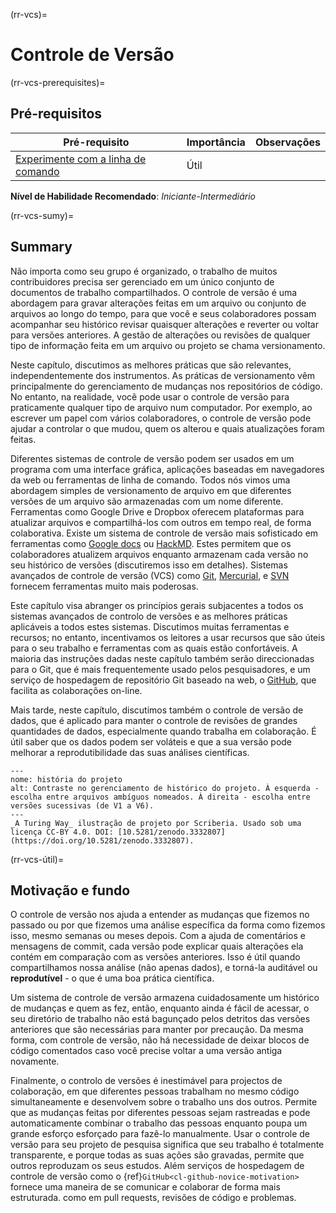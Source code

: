 (rr-vcs)=
# Controle de Versão

(rr-vcs-prerequisites)=
## Pré-requisitos

| Pré-requisito                                                                                   | Importância | Observações |
| ----------------------------------------------------------------------------------------------- | ----------- | ----------- |
| [Experimente com a linha de comando](https://programminghistorian.org/en/lessons/intro-to-bash) | Útil        |             |

**Nível de Habilidade Recomendado**: _Iniciante-Intermediário_

(rr-vcs-sumy)=
## Summary

Não importa como seu grupo é organizado, o trabalho de muitos contribuidores precisa ser gerenciado em um único conjunto de documentos de trabalho compartilhados. O controle de versão é uma abordagem para gravar alterações feitas em um arquivo ou conjunto de arquivos ao longo do tempo, para que você e seus colaboradores possam acompanhar seu histórico revisar quaisquer alterações e reverter ou voltar para versões anteriores. A gestão de alterações ou revisões de qualquer tipo de informação feita em um arquivo ou projeto se chama versionamento.

Neste capítulo, discutimos as melhores práticas que são relevantes, independentemente dos instrumentos. As práticas de versionamento vêm principalmente do gerenciamento de mudanças nos repositórios de código. No entanto, na realidade, você pode usar o controle de versão para praticamente qualquer tipo de arquivo num computador. Por exemplo, ao escrever um papel com vários colaboradores, o controle de versão pode ajudar a controlar o que mudou, quem os alterou e quais atualizações foram feitas.

Diferentes sistemas de controle de versão podem ser usados em um programa com uma interface gráfica, aplicações baseadas em navegadores da web ou ferramentas de linha de comando. Todos nós vimos uma abordagem simples de versionamento de arquivo em que diferentes versões de um arquivo são armazenadas com um nome diferente. Ferramentas como Google Drive e Dropbox oferecem plataformas para atualizar arquivos e compartilhá-los com outros em tempo real, de forma colaborativa. Existe um sistema de controle de versão mais sofisticado em ferramentas como [Google docs](https://docs.google.com/) ou [HackMD](http://hackmd.io/). Estes permitem que os colaboradores atualizem arquivos enquanto armazenam cada versão no seu histórico de versões (discutiremos isso em detalhes). Sistemas avançados de controle de versão (VCS) como [Git](https://en.wikipedia.org/wiki/Git), [Mercurial](https://www.mercurial-scm.org/), e [SVN](https://subversion.apache.org/) fornecem ferramentas muito mais poderosas.

Este capítulo visa abranger os princípios gerais subjacentes a todos os sistemas avançados de controlo de versões e as melhores práticas aplicáveis a todos estes sistemas. Discutimos muitas ferramentas e recursos; no entanto, incentivamos os leitores a usar recursos que são úteis para o seu trabalho e ferramentas com as quais estão confortáveis. A maioria das instruções dadas neste capítulo também serão direccionadas para o Git, que é mais frequentemente usado pelos pesquisadores, e um serviço de hospedagem de repositório Git baseado na web, o [GitHub](https://github.com/), que facilita as colaborações on-line.

Mais tarde, neste capítulo, discutimos também o controle de versão de dados, que é aplicado para manter o controle de revisões de grandes quantidades de dados, especialmente quando trabalha em colaboração. É útil saber que os dados podem ser voláteis e que a sua versão pode melhorar a reprodutibilidade das suas análises científicas.

```{figure}  ../figures/project-history.jpg
---
nome: história do projeto
alt: Contraste no gerenciamento de histórico do projeto. À esquerda - escolha entre arquivos ambíguos nomeados. À direita - escolha entre versões sucessivas (de V1 a V6).
---
_A Turing Way_ ilustração de projeto por Scriberia. Usado sob uma licença CC-BY 4.0. DOI: [10.5281/zenodo.3332807](https://doi.org/10.5281/zenodo.3332807).
```

(rr-vcs-útil)=
## Motivação e fundo

O controle de versão nos ajuda a entender as mudanças que fizemos no passado ou por que fizemos uma análise específica da forma como fizemos isso, mesmo semanas ou meses depois. Com a ajuda de comentários e mensagens de commit, cada versão pode explicar quais alterações ela contém em comparação com as versões anteriores. Isso é útil quando compartilhamos nossa análise (não apenas dados), e torná-la auditável ou **reprodutível** - o que é uma boa prática científica.

Um sistema de controle de versão armazena cuidadosamente um histórico de mudanças e quem as fez, então, enquanto ainda é fácil de acessar, o seu diretório de trabalho não está bagunçado pelos detritos das versões anteriores que são necessárias para manter por precaução. Da mesma forma, com controle de versão, não há necessidade de deixar blocos de código comentados caso você precise voltar a uma versão antiga novamente.


Finalmente, o controlo de versões é inestimável para projectos de colaboração, em que diferentes pessoas trabalham no mesmo código simultaneamente e desenvolvem sobre o trabalho uns dos outros. Permite que as mudanças feitas por diferentes pessoas sejam rastreadas e pode automaticamente combinar o trabalho das pessoas enquanto poupa um grande esforço esforçado para fazê-lo manualmente. Usar o controle de versão para seu projeto de pesquisa significa que seu trabalho é totalmente transparente, e porque todas as suas ações são gravadas, permite que outros reproduzam os seus estudos. Além serviços de hospedagem de controle de versão como o {ref}`GitHub<cl-github-novice-motivation>` fornece uma maneira de se comunicar e colaborar de forma mais estruturada. como em pull requests, revisões de código e problemas.
